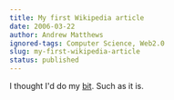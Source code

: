 ```yaml
---
title: My first Wikipedia article
date: 2006-03-22
author: Andrew Matthews
ignored-tags: Computer Science, Web2.0
slug: my-first-wikipedia-article
status: published
---
```


I thought I'd do my [bit](http://en.wikipedia.org/wiki/Grammar_Induction). Such as it is.
